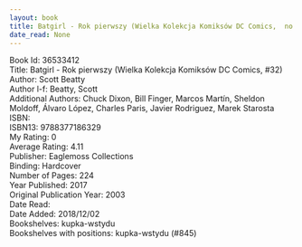 ```yaml
---
layout: book
title: Batgirl - Rok pierwszy (Wielka Kolekcja Komiksów DC Comics,  no. 32)
date_read: None
---
```


Book Id: 36533412<br />
Title: Batgirl - Rok pierwszy (Wielka Kolekcja Komiksów DC Comics, #32)<br />
Author: Scott Beatty<br />
Author l-f: Beatty, Scott<br />
Additional Authors: Chuck Dixon, Bill Finger, Marcos Martín, Sheldon Moldoff, Álvaro López, Charles Paris, Javier Rodriguez, Marek Starosta<br />
ISBN: <br />
ISBN13: 9788377186329<br />
My Rating: 0<br />
Average Rating: 4.11<br />
Publisher: Eaglemoss Collections<br />
Binding: Hardcover<br />
Number of Pages: 224<br />
Year Published: 2017<br />
Original Publication Year: 2003<br />
Date Read: <br />
Date Added: 2018/12/02<br />
Bookshelves: kupka-wstydu<br />
Bookshelves with positions: kupka-wstydu (#845)<br />

